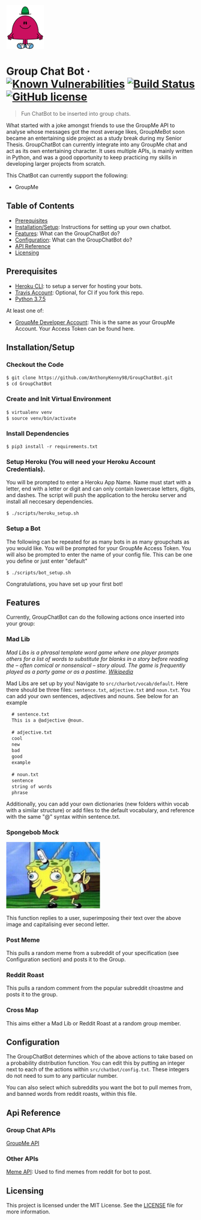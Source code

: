 <img src="img/mrchatterbox.png" alt="project logo image" width="100"/>

# Group Chat Bot &middot; [![Known Vulnerabilities](https://snyk.io/test/github/AnthonyKenny98/GroupChatBot/badge.svg?targetFile=requirements.txt)](https://snyk.io/test/github/AnthonyKenny98/GroupChatBot?targetFile=requirements.txt) [![Build Status](https://travis-ci.org/AnthonyKenny98/GroupChatBot.svg?branch=master)](https://travis-ci.org/AnthonyKenny98/GroupChatBot) [![GitHub license](https://img.shields.io/badge/license-MIT-blue.svg?style=flat-square)](https://github.com/AnthonyKenny98/Vend_Inventory_Upload/blob/master/LICENSE)
> Fun ChatBot to be inserted into group chats.

What started with a joke amongst friends to use the GroupMe API to analyse whose messages got the most average likes, GroupMeBot soon became an entertaining side project as a study break during my Senior Thesis. GroupChatBot can currently integrate into any GroupMe chat and act as its own entertaining character. It uses multiple APIs, is mainly written in Python, and was a good opportunity to keep practicing my skills in developing larger projects from scratch.

This ChatBot can currently support the following:
  - GroupMe
  
## Table of Contents

+ [Prerequisites](#prereq)
+ [Installation/Setup](#setup): Instructions for setting up your own chatbot.
+ [Features](#features): What can the GroupChatBot do?
+ [Configuration](#config): What can the GroupChatBot do?
+ [API Reference](#api)
+ [Licensing](#license)


## <a name="prereq"></a>Prerequisites
+ [Heroku CLI](https://devcenter.heroku.com/articles/heroku-cli): to setup a server for hosting your bots.
+ [Travis Account](https://travis-ci.org/): Optional, for CI if you fork this repo.
+ [Python 3.7.5](https://www.python.org/downloads/release/python-275/)

At least one of:
+ [GroupMe Developer Account](https://dev.groupme.com/): This is the same as your GroupMe Account. Your Access Token can be found here.

## <a name="setup"></a>Installation/Setup

### Checkout the Code 
  ```
  $ git clone https://github.com/AnthonyKenny98/GroupChatBot.git
  $ cd GroupChatBot
  ```
### Create and Init Virtual Environment
  ```
  $ virtualenv venv
  $ source venv/bin/activate
  ```
### Install Dependencies
  ```
  $ pip3 install -r requirements.txt
  ```
### Setup Heroku (You will need your Heroku Account Credentials).
You will be prompted to enter a Heroku App Name. Name must start with a letter, end with a letter or digit and can only contain lowercase letters, digits, and dashes.
The script will push the application to the heroku server and install all neccesary dependencies.
  ```
  $ ./scripts/heroku_setup.sh
  ```
### Setup a Bot
The following can be repeated for as many bots in as many groupchats as you would like. You will be prompted for your GroupMe Access Token. You will also be prompted to enter the name of your config file. This can be one you define or just enter "default"
  ```
  $ ./scripts/bot_setup.sh
  ```
Congratulations, you have set up your first bot!

## <a name="features"></a>Features

Currently, GroupChatBot can do the following actions once inserted into your group:

### Mad Lib
_Mad Libs is a phrasal template word game where one player prompts others for a list of words to substitute for blanks in a story before reading the – often comical or nonsensical – story aloud. The game is frequently played as a party game or as a pastime. [Wikipedia](https://en.wikipedia.org/wiki/Mad_Libs)_

Mad Libs are set up by you! Navigate to `src/charbot/vocab/default`. Here there should be three files: `sentence.txt`, `adjective.txt` and `noun.txt`. You can add your own sentences, adjectives and nouns. See below for an example

```
  # sentence.txt
  This is a @adjective @noun.
  
  # adjective.txt
  cool
  new
  bad
  good
  example
  
  # noun.txt
  sentence
  string of words
  phrase
```

Additionally, you can add your own dictionaries (new folders within vocab with a similar structure) or add files to the default vocabulary, and reference with the same "@" syntax within sentence.txt.

### Spongebob Mock
<img src="img/Mocking-Spongebob.jpg" alt="Spongebob-Mock Image" width="250"/>

This function replies to a user, superimposing their text over the above image and capitalising ever second letter.

### Post Meme
This pulls a random meme from a subreddit of your specification (see Configuration section) and posts it to the Group.

### Reddit Roast
This pulls a random comment from the popular subreddit r/roastme and posts it to the group.

### Cross Map
This aims either a Mad Lib or Reddit Roast at a random group member. 

## <a name="config"></a>Configuration
The GroupChatBot determines which of the above actions to take based on a probability distribution function. You can edit this by putting an integer next to each of the actions within `src/chatbot/config.txt`. These integers do not need to sum to any particular number.

You can also select which subreddits you want the bot to pull memes from, and banned words from reddit roasts, within this file.

## <a name="api"></a>Api Reference

### Group Chat APIs
[GroupMe API](https://dev.groupme.com/)

### Other APIs
[Meme API](https://github.com/R3l3ntl3ss/Meme_Api): Used to find memes from reddit for bot to post.

## <a name="license"></a>Licensing

This project is licensed under the MIT License.  See the [LICENSE](LICENSE) file for more information.
